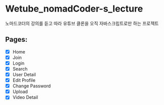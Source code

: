 # Wetube_nomadCoder-s_lecture

노마드코더의 강의를 듣고 따라 유튜브 클론을 오직 자바스크립트로만 하는 프로젝트

## Pages:

- [x] Home
- [x] Join
- [x] Login
- [x] Search
- [x] User Detail
- [x] Edit Profile
- [x] Change Password
- [x] Upload
- [x] Video Detail
